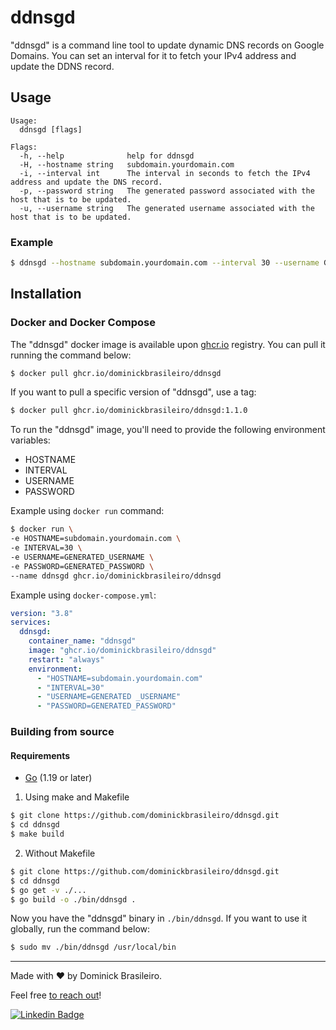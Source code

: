 # ddnsgd
"ddnsgd" is a command line tool to update dynamic DNS records on Google Domains.
You can set an interval for it to fetch your IPv4 address and update the DDNS record.

## Usage
```
Usage:
  ddnsgd [flags]

Flags:
  -h, --help              help for ddnsgd
  -H, --hostname string   subdomain.yourdomain.com
  -i, --interval int      The interval in seconds to fetch the IPv4 address and update the DNS record.
  -p, --password string   The generated password associated with the host that is to be updated.
  -u, --username string   The generated username associated with the host that is to be updated.
```

### Example
```sh
$ ddnsgd --hostname subdomain.yourdomain.com --interval 30 --username GENERATED_USERNAME --password GENERATED_PASSWORD
```

## Installation
### Docker and Docker Compose
The "ddnsgd" docker image is available upon [ghcr.io](https://github.com/dominickbrasileiro/ddnsgd/pkgs/container/ddnsgd) registry.
You can pull it running the command below:
```sh
$ docker pull ghcr.io/dominickbrasileiro/ddnsgd
```

If you want to pull a specific version of "ddnsgd", use a tag:
```sh
$ docker pull ghcr.io/dominickbrasileiro/ddnsgd:1.1.0
```

To run the "ddnsgd" image, you'll need to provide the following environment variables:
- HOSTNAME
- INTERVAL
- USERNAME
- PASSWORD

Example using `docker run` command:
```sh
$ docker run \
-e HOSTNAME=subdomain.yourdomain.com \
-e INTERVAL=30 \
-e USERNAME=GENERATED_USERNAME \
-e PASSWORD=GENERATED_PASSWORD \
--name ddnsgd ghcr.io/dominickbrasileiro/ddnsgd
```

Example using `docker-compose.yml`:
```yml
version: "3.8"
services:
  ddnsgd:
    container_name: "ddnsgd"
    image: "ghcr.io/dominickbrasileiro/ddnsgd"
    restart: "always"
    environment:
      - "HOSTNAME=subdomain.yourdomain.com"
      - "INTERVAL=30"
      - "USERNAME=GENERATED _USERNAME"
      - "PASSWORD=GENERATED_PASSWORD"
```

### Building from source
#### Requirements
- [Go](https://go.dev/) (1.19 or later)

1. Using make and Makefile
```sh
$ git clone https://github.com/dominickbrasileiro/ddnsgd.git
$ cd ddnsgd
$ make build
```

2. Without Makefile
```sh
$ git clone https://github.com/dominickbrasileiro/ddnsgd.git
$ cd ddnsgd
$ go get -v ./...
$ go build -o ./bin/ddnsgd .
```

Now you have the "ddnsgd" binary in `./bin/ddnsgd`. If you want to use it globally, run the command below:
```sh
$ sudo mv ./bin/ddnsgd /usr/local/bin
```

---

Made with ❤️ by Dominick Brasileiro.

Feel free [to reach out](https://www.linkedin.com/in/dominickbrasileiro/)!

[![Linkedin Badge](https://img.shields.io/badge/-LinkedIn-blue?style=flat-square&logo=Linkedin&logoColor=white&link=https://www.linkedin.com/in/dominickbrasileiro/)](https://www.linkedin.com/in/dominickbrasileiro/)

